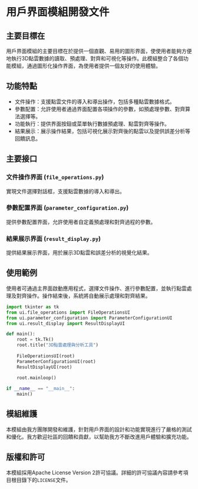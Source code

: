 # 用戶界面模組開發文件

## 主要目標在
用戶界面模組的主要目標在於提供一個直觀、易用的圖形界面，使使用者能夠方便地執行3D點雲數據的讀取、預處理、對齊和可視化等操作。此模組整合了各個功能模組，通過圖形化操作界面，為使用者提供一個友好的使用體驗。

## 功能特點
- 文件操作：支援點雲文件的導入和導出操作，包括多種點雲數據格式。
- 參數配置：允許使用者通過界面配置各項操作的參數，如預處理參數、對齊算法選擇等。
- 功能執行：提供界面按鈕或菜單執行數據預處理、點雲對齊等操作。
- 結果展示：展示操作結果，包括可視化展示對齊後的點雲以及提供誤差分析等回饋訊息。

## 主要接口

### 文件操作界面 (`file_operations.py`)
實現文件選擇對話框，支援點雲數據的導入和導出。

### 參數配置界面 (`parameter_configuration.py`)
提供參數配置界面，允許使用者自定義預處理和對齊過程的參數。

### 結果展示界面 (`result_display.py`)
提供結果展示界面，用於展示3D點雲和誤差分析的視覺化結果。

## 使用範例
使用者可通過主界面啟動應用程式，選擇文件操作、進行參數配置，並執行點雲處理及對齊操作。操作結束後，系統將自動展示處理和對齊結果。

```python
import tkinter as tk
from ui.file_operations import FileOperationsUI
from ui.parameter_configuration import ParameterConfigurationUI
from ui.result_display import ResultDisplayUI

def main():
    root = tk.Tk()
    root.title("3D點雲處理與分析工具")
    
    FileOperationsUI(root)
    ParameterConfigurationUI(root)
    ResultDisplayUI(root)
    
    root.mainloop()

if __name__ == "__main__":
    main()
```

## 模組維護
本模組由我方團隊開發和維護，針對用戶界面的設計和功能實現進行了嚴格的測試和優化。我方歡迎社區的回饋和貢獻，以幫助我方不斷改進用戶體驗和擴充功能。

## 版權和許可
本模組採用Apache License Version 2許可協議。詳細的許可協議內容請參考項目根目錄下的`LICENSE`文件。